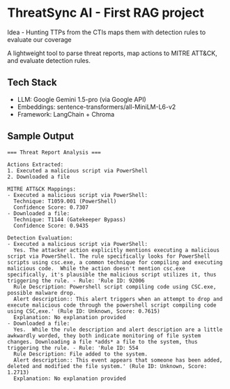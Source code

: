 # ThreatSync AI - First RAG project

Idea - Hunting TTPs from the CTIs maps them with detection rules to evaluate our coverage

A lightweight tool to parse threat reports, map actions to MITRE ATT&CK, and evaluate detection rules.

## Tech Stack
- LLM: Google Gemini 1.5-pro (via Google API)
- Embeddings: sentence-transformers/all-MiniLM-L6-v2
- Framework: LangChain + Chroma

## Sample Output
```plaintext
=== Threat Report Analysis ===

Actions Extracted:
1. Executed a malicious script via PowerShell
2. Downloaded a file

MITRE ATT&CK Mappings:
- Executed a malicious script via PowerShell:
  Technique: T1059.001 (PowerShell)
  Confidence Score: 0.7307
- Downloaded a file:
  Technique: T1144 (Gatekeeper Bypass)
  Confidence Score: 0.9435

Detection Evaluation:
- Executed a malicious script via PowerShell:
  Yes. The attacker action explicitly mentions executing a malicious script via PowerShell. The rule specifically looks for PowerShell scripts using csc.exe, a common technique for compiling and executing malicious code.  While the action doesn't mention csc.exe specifically, it's plausible the malicious script utilizes it, thus triggering the rule. - Rule: 'Rule ID: 92006
  Rule Description: Powershell script compiling code using CSC.exe, possible malware drop.
  Alert description:: This alert triggers when an attempt to drop and execute malicious code through the powershell script compiling code using CSC,exe.' (Rule ID: Unknown, Score: 0.7615)
  Explanation: No explanation provided
- Downloaded a file:
  Yes.  While the rule description and alert description are a little awkwardly worded, they both indicate monitoring of file system changes. Downloading a file *adds* a file to the system, thus triggering the rule. - Rule: 'Rule ID: 554
  Rule Description: File added to the system.
  Alert description:: This event appears that someone has been added, deleted and modified the file system.' (Rule ID: Unknown, Score: 1.2713)
  Explanation: No explanation provided
